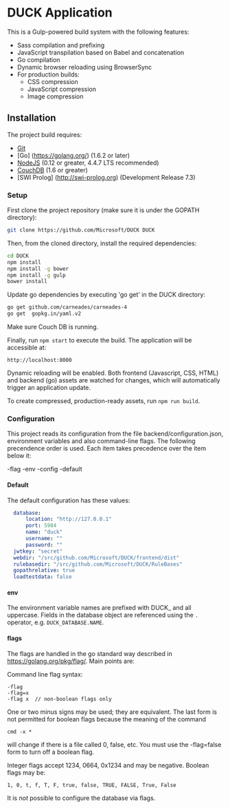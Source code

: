 # DUCK Application

This is a Gulp-powered build system with the following features:

- Sass compilation and prefixing
- JavaScript transpilation based on Babel and concatenation
- Go compilation
- Dynamic browser reloading using BrowserSync
- For production builds:
  - CSS compression
  - JavaScript compression
  - Image compression

## Installation

The project build requires:

- [Git](https://git-scm.com/)
- [Go] (https://golang.org/)  (1.6.2 or later)
- [NodeJS](https://nodejs.org/en/) (0.12 or greater, 4.4.7 LTS recommended)
- [CouchDB](http://couchdb.apache.org/) (1.6 or greater)
- [SWI Prolog] (http://swi-prolog.org) (Development Release 7.3)

### Setup

First clone the project repository (make sure it is under the GOPATH directory):

```bash
git clone https://github.com/Microsoft/DUCK DUCK
```

Then, from the cloned directory, install the required dependencies:

```bash
cd DUCK
npm install
npm install -g bower
npm install -g gulp
bower install
```
Update go dependencies by executing 'go get' in the DUCK directory:

```bash
go get github.com/carneades/carneades-4
go get  gopkg.in/yaml.v2
```

Make sure Couch DB is running.

Finally, run `npm start` to execute the build. The application will be accessible at:

```
http://localhost:8000
```
Dynamic reloading will be enabled. Both frontend (Javascript, CSS, HTML) and backend (go) assets are watched for changes, which will automatically trigger an
application update.  

To create compressed, production-ready assets, run `npm run build`.


### Configuration

This project reads its configuration from the file backend/configuration.json, environment variables and also command-line flags. 
The following precendence order is used. Each item takes precedence over the item below it:


-flag
-env
-config
-default

#### Default
The default configuration has these values:

```yaml
  database: 
      location: "http://127.0.0.1"
      port: 5984
      name: "duck"
	  username: ""
	  password: ""
  jwtkey: "secret"
  webdir: "/src/github.com/Microsoft/DUCK/frontend/dist"
  rulebasedir: "/src/github.com/Microsoft/DUCK/RuleBases"
  gopathrelative: true
  loadtestdata: false
```
#### env
The environment variable names are prefixed with DUCK_ and all uppercase. Fields in the database object are referenced using the `.` operator, e.g. 
`DUCK_DATABASE.NAME`.

#### flags
The flags are handled in the go standard way described in https://golang.org/pkg/flag/. 
Main points are:

Command line flag syntax:
```
-flag
-flag=x
-flag x  // non-boolean flags only
```
One or two minus signs may be used; they are equivalent. The last form is not permitted for boolean flags because the meaning of the command

`cmd -x *`

will change if there is a file called 0, false, etc. You must use the -flag=false form to turn off a boolean flag.

Integer flags accept 1234, 0664, 0x1234 and may be negative. Boolean flags may be:

`1, 0, t, f, T, F, true, false, TRUE, FALSE, True, False`

It is *not* possible to configure the database via flags.